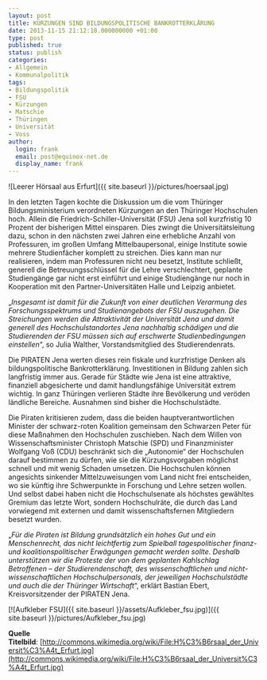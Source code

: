 ```yaml
---
layout: post
title: KÜRZUNGEN SIND BILDUNGSPOLITISCHE BANKROTTERKLÄRUNG
date: 2013-11-15 21:12:18.000000000 +01:00
type: post
published: true
status: publish
categories:
- Allgemein
- Kommunalpolitik
tags:
- Bildungspolitik
- FSU
- Kürzungen
- Matschie
- Thüringen
- Universität
- Voss
author:
  login: frank
  email: post@equinox-net.de
  display_name: frank
---
```

![Leerer Hörsaal aus Erfurt]({{ site.baseurl }}/pictures/hoersaal.jpg)

In den letzten Tagen kochte die Diskussion um die vom Thüringer Bildungsministerium verordneten Kürzungen an den Thüringer Hochschulen hoch. Allein die Friedrich-Schiller-Universität (FSU) Jena soll kurzfristig 10 Prozent der bisherigen Mittel einsparen. Dies zwingt die Universitätsleitung dazu, schon in den nächsten zwei Jahren eine erhebliche Anzahl von Professuren, im großen Umfang Mittelbaupersonal, einige Institute sowie mehrere Studienfächer komplett zu streichen. Dies kann man nur realisieren, indem man Professuren nicht neu besetzt, Institute schließt, generell die Betreuungsschlüssel für die Lehre verschlechtert, geplante Studiengänge gar nicht erst einführt und einige Studiengänge nur noch in Kooperation mit den Partner-Universitäten Halle und Leipzig anbietet.

„_Insgesamt ist damit für die Zukunft von einer deutlichen Verarmung des Forschungsspektrums und Studienangebots der FSU auszugehen. Die Streichungen werden die Attraktivität der Universität Jena und damit generell des Hochschulstandortes Jena nachhaltig schädigen und die Studierenden der FSU müssen sich auf erschwerte Studienbedingungen einstellen_“, so Julia Walther, Vorstandsmitglied des Studierendenrats.

Die PIRATEN Jena werten dieses rein fiskale und kurzfristige Denken als bildungspolitische Bankrotterklärung. Investitionen in Bildung zahlen sich langfristig immer aus. Gerade für Städte wie Jena ist eine attraktive, finanziell abgesicherte und damit handlungsfähige Universität extrem wichtig. In ganz Thüringen verlieren Städte ihre Bevölkerung und veröden ländliche Bereiche. Ausnahmen sind bisher die Hochschulstädte.

Die Piraten kritisieren zudem, dass die beiden hauptverantwortlichen Minister der schwarz-roten Koalition gemeinsam den Schwarzen Peter für diese Maßnahmen den Hochschulen zuschieben. Nach dem Willen von Wissenschaftsminister Christoph Matschie (SPD) und Finanzminister Wolfgang Voß (CDU) beschränkt sich die „Autonomie“ der Hochschulen darauf bestimmen zu dürfen, wie sie die Kürzungsvorgaben möglichst schnell und mit wenig Schaden umsetzen. Die Hochschulen können angesichts sinkender Mittelzuweisungen vom Land nicht frei entscheiden, wo sie künftig ihre Schwerpunkte in Forschung und Lehre setzen wollen. Und selbst dabei haben nicht die Hochschulsenate als höchstes gewähltes Gremium das letzte Wort, sondern Hochschulräte, die durch das Land vorwiegend mit externen und damit wissenschaftsfernen Mitgliedern besetzt wurden.

„_Für die Piraten ist Bildung grundsätzlich ein hohes Gut und ein Menschenrecht, das nicht leichtfertig zum Spielball tagespolitischer finanz- und koalitionspolitischer Erwägungen gemacht werden sollte. Deshalb unterstützen wir die Proteste der von dem geplanten Kahlschlag Betroffenen – der Studierendenschaft, des wissenschaftlichen und nicht-wissenschaftlichen Hochschulpersonals, der jeweiligen Hochschulstädte und auch die der Thüringer Wirtschaft_“, erklärt Bastian Ebert, Kreisvorsitzender der PIRATEN Jena.

[![Aufkleber FSU]({{ site.baseurl }}/assets/Aufkleber_fsu.jpg)]({{ site.baseurl }}/pictures/Aufkleber_fsu.jpg)

**Quelle Titelbild**: [http://commons.wikimedia.org/wiki/File:H%C3%B6rsaal_der_Universit%C3%A4t_Erfurt.jpg](http://commons.wikimedia.org/wiki/File:H%C3%B6rsaal_der_Universit%C3%A4t_Erfurt.jpg)
